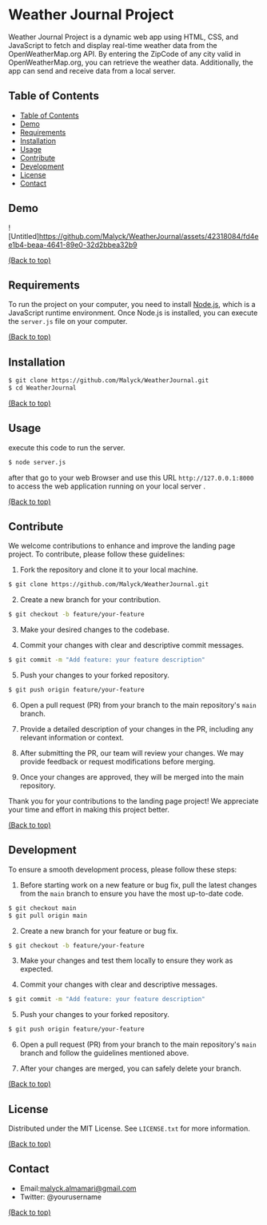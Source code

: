 # Weather Journal Project

Weather Journal Project is a dynamic web app using HTML, CSS, and JavaScript to fetch and display real-time weather data from the OpenWeatherMap.org API. By entering the ZipCode of any city valid in OpenWeatherMap.org, you can retrieve the weather data. Additionally, the app can send and receive data from a local server.

## Table of Contents
- [Table of Contents](#Table-of-Contents)
- [Demo](#demo)
- [Requirements](#Requirements)
- [Installation](#Installation)
- [Usage](#usage)
- [Contribute](#contributing)
- [Development](#Development)
- [License](#license)
- [Contact](#Contact)

## Demo

![Untitled]https://github.com/Malyck/WeatherJournal/assets/42318084/fd4ee1b4-beaa-4641-89e0-32d2bbea32b9



[(Back to top)](#table-of-contents)

## Requirements 
To run the project on your computer, you need to install [Node.js](https://nodejs.org/en), which is a JavaScript runtime environment. Once Node.js is installed, you can execute the `server.js` file on your computer.

[(Back to top)](#table-of-contents)

## Installation 


```bash
$ git clone https://github.com/Malyck/WeatherJournal.git
$ cd WeatherJournal
```

[(Back to top)](#table-of-contents)


## Usage

execute this code to run the server.
```bash
$ node server.js
```
after that go to your web Browser and use this URL `http://127.0.0.1:8000`  to access the web application running on your local server .

[(Back to top)](#table-of-contents)


## Contribute


We welcome contributions to enhance and improve the landing page project. To contribute, please follow these guidelines:

1. Fork the repository and clone it to your local machine.
```bash
$ git clone https://github.com/Malyck/WeatherJournal.git
```

2. Create a new branch for your contribution.
```bash
$ git checkout -b feature/your-feature
```

3. Make your desired changes to the codebase.

4. Commit your changes with clear and descriptive commit messages.
```bash
$ git commit -m "Add feature: your feature description"
```

5. Push your changes to your forked repository.
```bash
$ git push origin feature/your-feature
```

6. Open a pull request (PR) from your branch to the main repository's `main` branch.

7. Provide a detailed description of your changes in the PR, including any relevant information or context.

8. After submitting the PR, our team will review your changes. We may provide feedback or request modifications before merging.

9. Once your changes are approved, they will be merged into the main repository.

Thank you for your contributions to the landing page project! We appreciate your time and effort in making this project better.


[(Back to top)](#table-of-contents)


## Development

To ensure a smooth development process, please follow these steps:

1. Before starting work on a new feature or bug fix, pull the latest changes from the `main` branch to ensure you have the most up-to-date code.
```bash
$ git checkout main
$ git pull origin main
```

2. Create a new branch for your feature or bug fix.
```bash
$ git checkout -b feature/your-feature
```

3. Make your changes and test them locally to ensure they work as expected.

4. Commit your changes with clear and descriptive messages.
```bash
$ git commit -m "Add feature: your feature description"
```

5. Push your changes to your forked repository.
```bash
$ git push origin feature/your-feature
```

6. Open a pull request (PR) from your branch to the main repository's `main` branch and follow the guidelines mentioned above.

7. After your changes are merged, you can safely delete your branch.




[(Back to top)](#table-of-contents)

## License

Distributed under the MIT License. See `LICENSE.txt` for more information.



[(Back to top)](#table-of-contents)

 

## Contact

* Email:malyck.almamari@gmail.com
* Twitter: @yourusername

[(Back to top)](#table-of-contents)
